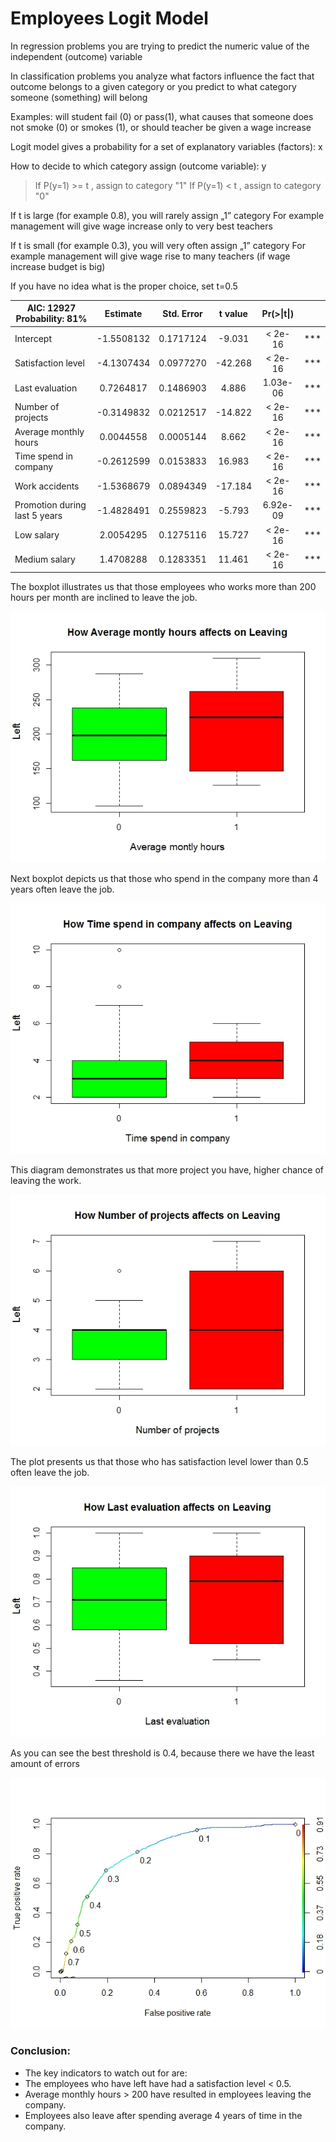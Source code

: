 # Employees Logit Model

In regression problems you are trying to predict the numeric value of the independent (outcome) variable

In classification problems you analyze what factors influence the fact that outcome belongs to a given category or you predict to what category someone (something) will belong

Examples: will student fail (0) or pass(1), what causes that someone does not smoke (0) or smokes (1), or should teacher be given a wage increase 

Logit model gives a probability for a set of explanatory variables (factors): x

How to decide to which category assign (outcome variable): y

> If P(y=1) >= t , assign to category "1"
> If P(y=1) < t ,   assign to category "0"

If t is large (for example 0.8), you will rarely assign „1” category
For example management will give wage increase only to very best teachers

If t is small (for example 0.3), you will very often assign „1” category
For example management will give wage rise to many teachers (if wage increase budget is big)

If you have no idea what is the proper choice, set t=0.5

|     AIC: 12927     Probability: 81%      |      Estimate     |     Std. Error    |      t value      |     Pr(>\|t\|)    |            |
|------------------------------------------|:-----------------:|:-----------------:|:-----------------:|:-----------------:|:----------:|
|     Intercept                            |     -1.5508132    |      0.1717124    |       -9.031      |      <   2e-16    |     ***    |
|     Satisfaction level                   |     -4.1307434    |      0.0977270    |     -42.268       |     <   2e-16     |     ***    |
|     Last evaluation                      |      0.7264817    |      0.1486903    |        4.886      |      1.03e-06     |     ***    |
|     Number of   projects                 |     -0.3149832    |      0.0212517    |       -14.822     |      <   2e-16    |     ***    |
|     Average monthly     hours            |      0.0044558    |      0.0005144    |        8.662      |      <   2e-16    |     ***    |
|     Time spend   in     company          |     -0.2612599    |      0.0153833    |       16.983      |      <   2e-16    |     ***    |
|     Work accidents                       |     -1.5368679    |      0.0894349    |       -17.184     |     <   2e-16     |     ***    |
|     Promotion   during last 5   years    |     -1.4828491    |      0.2559823    |       -5.793      |      6.92e-09     |     ***    |
|     Low salary                           |      2.0054295    |      0.1275116    |       15.727      |     <   2e-16     |     ***    |
|     Medium salary                        |      1.4708288    |      0.1283351    |       11.461      |     <   2e-16     |     ***    |

The boxplot illustrates us that those employees who works more than 200 hours per month are inclined to leave the job.

![alt text](https://raw.githubusercontent.com/ramapitecusment/employees_logit_model/master/images/Rplot02.jpeg)

Next boxplot depicts us that those who spend in the company more than 4 years often leave the job.

![alt text](https://raw.githubusercontent.com/ramapitecusment/employees_logit_model/master/images/Rplot01.jpeg)

This diagram demonstrates us that more project you have, higher chance of leaving the work.

![alt text](https://raw.githubusercontent.com/ramapitecusment/employees_logit_model/master/images/Rplot03.jpeg)

The plot presents us that those who has satisfaction level lower than 0.5 often leave the job.

![alt text](https://raw.githubusercontent.com/ramapitecusment/employees_logit_model/master/images/Rplot04.jpeg)

As you can see the best threshold is 0.4, because there we have the least amount of errors

![alt text](https://raw.githubusercontent.com/ramapitecusment/employees_logit_model/master/images/Rplot.jpeg)

### Conclusion:
- The key indicators to watch out for are:
- The employees who have left have had a satisfaction level < 0.5.
- Average monthly hours > 200 have resulted in employees leaving the company.
- Employees also leave after spending average 4 years of time in the company.

